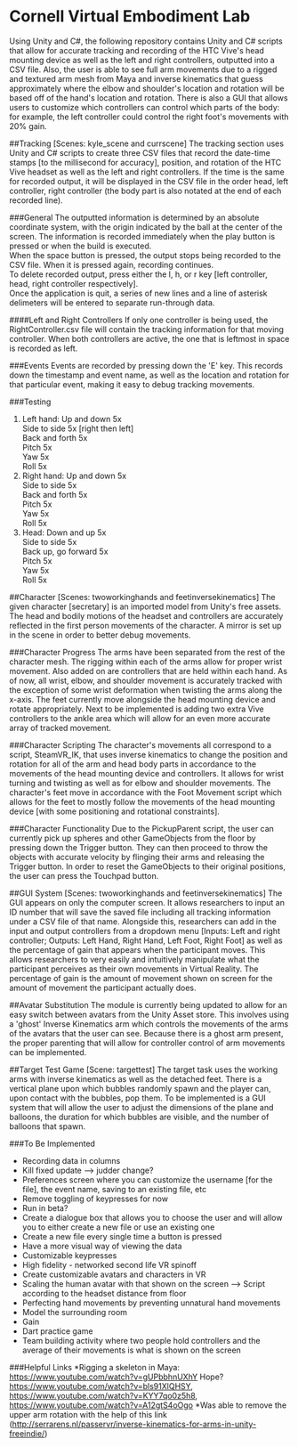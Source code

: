 # Cornell Virtual Embodiment Lab
Using Unity and C#, the following repository contains Unity and C# scripts that allow for accurate tracking and recording of the HTC Vive's head mounting device as well as the left and right controllers, outputted into a CSV file. Also, the user is able to see full arm movements due to a rigged and textured arm mesh from Maya and inverse kinematics that guess approximately where the elbow and shoulder's location and rotation will be based off of the hand's location and rotation. There is also a GUI that allows users to customize which controllers can control which parts of the body: for example, the left controller could control the right foot's movements with 20% gain. 

##Tracking [Scenes: kyle_scene and currscene]
The tracking section uses Unity and C# scripts to create three CSV files that record the date-time stamps [to the millisecond for accuracy], position, and rotation of the HTC Vive headset as well as the left and right controllers. If the time is the same for recorded output, it will be displayed in the CSV file in the order head, left controller, right controller (the body part is also notated at the end of each recorded line).

###General 
The outputted information is determined by an absolute coordinate system, with the origin indicated by the ball at the center of the screen. 
The information is recorded immediately when the play button is pressed or when the build is executed. <br />
When the space button is pressed, the output stops being recorded to the CSV file. When it is pressed again, recording continues. <br /> 
To delete recorded output, press either the l, h, or r key [left controller, head, right controller respectively]. <br />
Once the application is quit, a series of new lines and a line of asterisk delimeters will be entered to separate run-through data. 

####Left and Right Controllers
If only one controller is being used, the RightController.csv file will contain the tracking information for that moving controller. When both controllers are active, the one that is leftmost in space is recorded as left. 

###Events
Events are recorded by pressing down the 'E' key. This records down the timestamp and event name, as well as the location and rotation for that particular event, making it easy to debug tracking movements. 

###Testing
1. Left hand: 
           Up and down 5x <br />
           Side to side 5x [right then left] <br />
           Back and forth 5x <br />
           Pitch 5x <br />
           Yaw 5x <br />
           Roll 5x <br />
2. Right hand: 
            Up and down 5x <br />
            Side to side 5x <br />
            Back and forth 5x <br />
            Pitch 5x <br />
            Yaw 5x <br />
            Roll 5x <br />
3. Head: 
      Down and up 5x <br />
      Side to side 5x <br />
      Back up, go forward 5x <br />
      Pitch 5x <br />
      Yaw 5x <br />
      Roll 5x 

##Character [Scenes: twoworkinghands and feetinversekinematics]
The given character [secretary] is an imported model from Unity's free assets. The head and bodily motions of the headset and controllers are accurately reflected in the first person movements of the character. A mirror is set up in the scene in order to better debug movements. 

###Character Progress
The arms have been separated from the rest of the character mesh. The rigging within each of the arms allow for proper wrist movement. Also added on are controllers that are held within each hand. As of now, all wrist, elbow, and shoulder movement is accurately tracked with the exception of some wrist deformation when twisting the arms along the x-axis. The feet currently move alongside the head mounting device and rotate appropriately. Next to be implemented is adding two extra Vive controllers to the ankle area which will allow for an even more accurate array of tracked movement. 

###Character Scripting
The character's movements all correspond to a script, SteamVR_IK, that uses inverse kinematics to change the position and rotation for all of the arm and head body parts in accordance to the movements of the head mounting device and controllers. It allows for wrist turning and twisting as well as for elbow and shoulder movements. The character's feet move in accordance with the Foot Movement script which allows for the feet to mostly follow the movements of the head mounting device [with some positioning and rotational constraints]. 

###Character Functionality
Due to the PickupParent script, the user can currently pick up spheres and other GameObjects from the floor by pressing down the Trigger button. They can then proceed to throw the objects with accurate velocity by flinging their arms and releasing the Trigger button. In order to reset the GameObjects to their original positions, the user can press the Touchpad button.

##GUI System [Scenes: twoworkinghands and feetinversekinematics]
The GUI appears on only the computer screen. It allows researchers to input an ID number that will save the saved file including all tracking information under a CSV file of that name. Alongside this, researchers can add in the input and output controllers from a dropdown menu [Inputs: Left and right controller; Outputs: Left Hand, Right Hand, Left Foot, Right Foot] as well as the percentage of gain that appears when the participant moves. This allows researchers to very easily and intuitively manipulate what the participant perceives as their own movements in Virtual Reality. The percentage of gain is the amount of movement shown on screen for the amount of movement the participant actually does. 

##Avatar Substitution
The module is currently being updated to allow for an easy switch between avatars from the Unity Asset store. This involves using a 'ghost' Inverse Kinematics arm which controls the movements of the arms of the avatars that the user can see. Because there is a ghost arm present, the proper parenting that will allow for controller control of arm movements can be implemented. 

##Target Test Game [Scene: targettest]
The target task uses the working arms with inverse kinematics as well as the detached feet. There is a vertical plane upon which bubbles randomly spawn and the player can, upon contact with the bubbles, pop them. To be implemented is a GUI system that will allow the user to adjust the dimensions of the plane and balloons, the duration for which bubbles are visible, and the number of balloons that spawn. 


###To Be Implemented
* Recording data in columns
* Kill fixed update --> judder change?
* Preferences screen where you can customize the username [for the file], the event name, saving to an existing file, etc 
* Remove toggling of keypresses for now
* Run in beta?
* Create a dialogue box that allows you to choose the user and will allow you to either create a new file or use an existing one
* Create a new file every single time a button is pressed
* Have a more visual way of viewing the data
* Customizable keypresses 
* High fidelity - networked second life VR spinoff
* Create customizable avatars and characters in VR
* Scaling the human avatar with that shown on the screen --> Script according to the headset distance from floor
* Perfecting hand movements by preventing unnatural hand movements 
* Model the surrounding room 
* Gain
* Dart practice game
* Team building activity where two people hold controllers and the average of their movements is what is shown on the screen


###Helpful Links
*Rigging a skeleton in Maya: https://www.youtube.com/watch?v=gUPbbhnUXhY
Hope? https://www.youtube.com/watch?v=bls91XlQHSY, https://www.youtube.com/watch?v=KYY7qo0z5h8, https://www.youtube.com/watch?v=A12gtS4oOgo
*Was able to remove the upper arm rotation with the help of this link (http://serrarens.nl/passervr/inverse-kinematics-for-arms-in-unity-freeindie/) 




